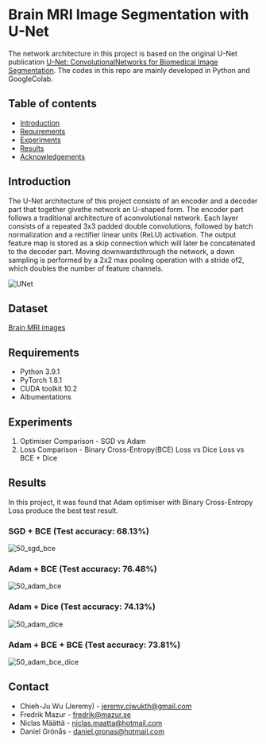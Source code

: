 # Brain MRI Image Segmentation with U-Net
The network architecture in this project is based on the original U-Net publication [U-Net: ConvolutionalNetworks for Biomedical Image Segmentation](https://arxiv.org/pdf/1505.04597.pdf). The codes in this repo are mainly developed in Python and GoogleColab.

## Table of contents

<!--ts-->
   * [Introduction](#Introduction)
   * [Requirements](#Requirements)
   * [Experiments](#Experiments)
   * [Results](#Results)
   * [Acknowledgements](#Acknowledgements)
<!--te-->


## Introduction
The U-Net architecture of this project consists of an encoder and a decoder part that together givethe network an U-shaped form. The encoder part follows a traditional architecture of aconvolutional network. Each layer consists of a repeated 3x3 padded double convolutions, followed by batch normalization and a rectifier linear units (ReLU) activation.  The output feature map is stored as a skip connection which will later be concatenated to the decoder part. Moving downwardsthrough the network, a down sampling is performed by a 2x2 max pooling operation with a stride of2, which doubles the number of feature channels.

![UNet](https://github.com/JeremyKTH/Brain-MRI-Image-Segmentation/blob/main/UNET-architecture%20.jpg)

## Dataset
[Brain MRI images](https://www.kaggle.com/mateuszbuda/lgg-mri-segmentation)

## Requirements
- Python  3.9.1
- PyTorch 1.8.1
- CUDA toolkit 10.2
- Albumentations

## Experiments
1. Optimiser Comparison - SGD vs Adam
2. Loss Comparison - Binary Cross-Entropy(BCE) Loss vs Dice Loss vs BCE + Dice


## Results
In this project, it was found that Adam optimiser with Binary Cross-Entropy Loss produce the best test result.

### SGD + BCE (Test accuracy: 68.13%)
![50_sgd_bce](https://github.com/JeremyKTH/Brain-MRI-Image-Segmentation/blob/main/Predictions/ForREADME/50_bce_sgd.PNG)
### Adam + BCE (Test accuracy: 76.48%)
![50_adam_bce](https://github.com/JeremyKTH/Brain-MRI-Image-Segmentation/blob/main/Predictions/ForREADME/50_adam_bce.PNG)
### Adam + Dice (Test accuracy: 74.13%)
![50_adam_dice](https://github.com/JeremyKTH/Brain-MRI-Image-Segmentation/blob/main/Predictions/ForREADME/50_adam_dice.PNG)
### Adam + BCE + BCE (Test accuracy: 73.81%)
![50_adam_bce_dice](https://github.com/JeremyKTH/Brain-MRI-Image-Segmentation/blob/main/Predictions/ForREADME/50_adam_bce_dice.PNG)

<!-- CONTACT -->
## Contact
- Chieh-Ju Wu (Jeremy) - jeremy.cjwukth@gmail.com
- Fredrik Mazur - fredrik@mazur.se
- Niclas Määttä - niclas.maatta@hotmail.com
- Daniel Grönås - daniel.gronas@hotmail.com

